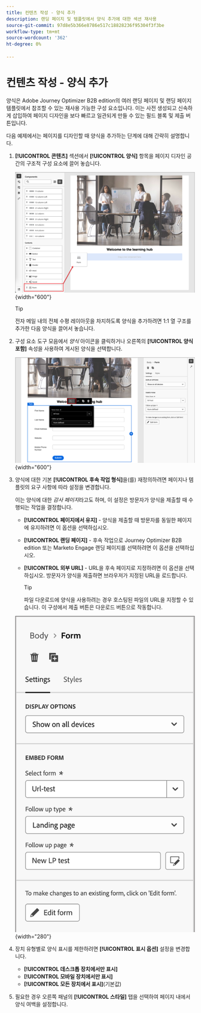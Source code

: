 ```yaml
---
title: 컨텐츠 작성 - 양식 추가
description: 랜딩 페이지 및 템플릿에서 양식 추가에 대한 섹션 재사용
source-git-commit: 97d8e5b366e8786e517c18828236f95304f3f3be
workflow-type: tm+mt
source-wordcount: '362'
ht-degree: 0%

---
```


# 컨텐츠 작성 - 양식 추가

양식은 Adobe Journey Optimizer B2B edition의 여러 랜딩 페이지 및 랜딩 페이지 템플릿에서 참조할 수 있는 재사용 가능한 구성 요소입니다. 이는 사전 생성되고 신속하게 삽입하여 페이지 디자인을 보다 빠르고 일관되게 만들 수 있는 필드 블록 및 제출 버튼입니다.

다음 예제에서는 페이지를 디자인할 때 양식을 추가하는 단계에 대해 간략히 설명합니다.

1. **[!UICONTROL 콘텐츠]** 섹션에서 **[!UICONTROL 양식]** 항목을 페이지 디자인 공간의 구조적 구성 요소에 끌어 놓습니다.

   ![양식 구성 요소를 시각적 디자인 공간으로 끌어서 놓습니다](../assets/content-design-shared/content-design-add-form.png){width="600"}

   >[!TIP]
   >
   >전자 메일 내의 전체 수평 레이아웃을 차지하도록 양식을 추가하려면 1:1 열 구조를 추가한 다음 양식을 끌어서 놓습니다.

1. 구성 요소 도구 모음에서 _양식_ 아이콘을 클릭하거나 오른쪽의 **[!UICONTROL 양식 포함]** 속성을 사용하여 게시된 양식을 선택합니다.

   ![게시된 양식 선택](../assets/content-design-shared/content-design-add-form-properties.png){width="600"}

1. 양식에 대한 기본 **[!UICONTROL 후속 작업 형식]**&#x200B;을(를) 재정의하려면 페이지나 템플릿의 요구 사항에 따라 설정을 변경합니다.

   이는 양식에 대한 _감사 페이지_&#x200B;라고도 하며, 이 설정은 방문자가 양식을 제출할 때 수행되는 작업을 결정합니다.

   * **[!UICONTROL 페이지에서 유지]** - 양식을 제출할 때 방문자를 동일한 페이지에 유지하려면 이 옵션을 선택하십시오.

   * **[!UICONTROL 랜딩 페이지]** - 후속 작업으로 Journey Optimizer B2B edition 또는 Marketo Engage 랜딩 페이지를 선택하려면 이 옵션을 선택하십시오.

   * **[!UICONTROL 외부 URL]** - URL을 후속 페이지로 지정하려면 이 옵션을 선택하십시오. 방문자가 양식을 제출하면 브라우저가 지정된 URL을 로드합니다.

     >[!TIP]
     >
     >파일 다운로드에 양식을 사용하려는 경우 호스팅된 파일의 URL을 지정할 수 있습니다. 이 구성에서 제출 버튼은 다운로드 버튼으로 작동합니다.

   ![후속 설정 변경](../assets/content-design-shared/content-design-add-form-follow-up.png){width="280"}

1. 장치 유형별로 양식 표시를 제한하려면 **[!UICONTROL 표시 옵션]** 설정을 변경합니다.

   * **[!UICONTROL 데스크톱 장치에서만 표시]**
   * **[!UICONTROL 모바일 장치에서만 표시]**
   * **[!UICONTROL 모든 장치에서 표시]**(기본값)

1. 필요한 경우 오른쪽 패널의 **[!UICONTROL 스타일]** 탭을 선택하여 페이지 내에서 양식 여백을 설정합니다.
